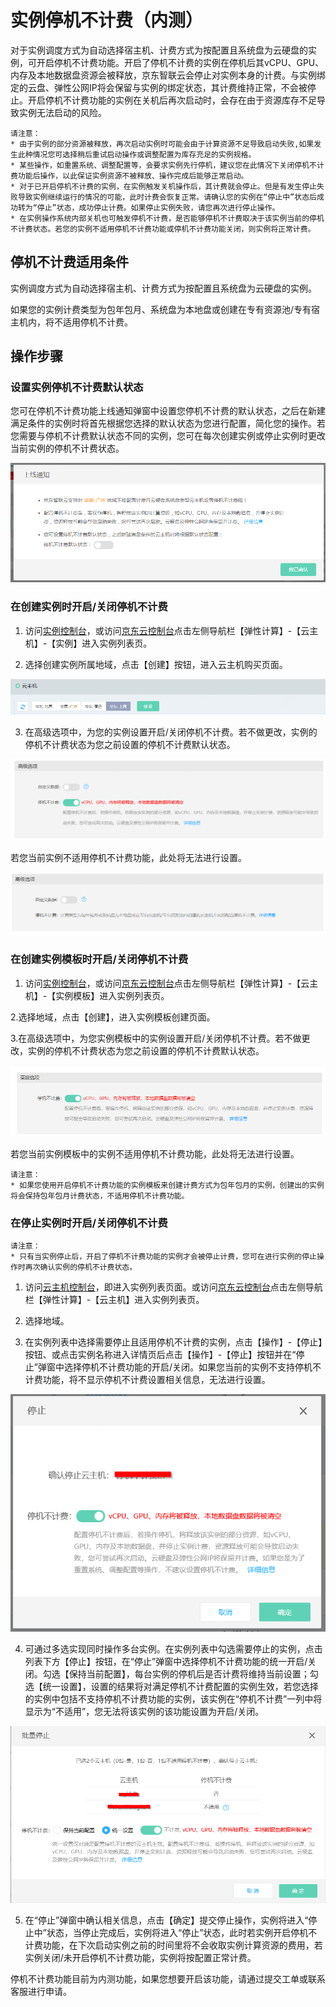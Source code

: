 # 实例停机不计费（内测）

对于实例调度方式为自动选择宿主机、计费方式为按配置且系统盘为云硬盘的实例，可开启停机不计费功能。开启了停机不计费的实例在停机后其vCPU、GPU、内存及本地数据盘资源会被释放，京东智联云会停止对实例本身的计费。与实例绑定的云盘、弹性公网IP将会保留与实例的绑定状态，其计费维持正常，不会被停止。开启停机不计费功能的实例在关机后再次启动时，会存在由于资源库存不足导致实例无法启动的风险。


	
	请注意：
	* 由于实例的部分资源被释放，再次启动实例时可能会由于计算资源不足导致启动失败,如果发生此种情况您可选择稍后重试启动操作或调整配置为库存充足的实例规格。
	* 某些操作，如重置系统、调整配置等，会要求实例先行停机，建议您在此情况下关闭停机不计费功能后操作，以此保证实例资源不被释放、操作完成后能够正常启动。
	* 对于已开启停机不计费的实例，在实例触发关机操作后，其计费就会停止。但是有发生停止失败导致实例继续运行的情况的可能，此时计费会恢复正常。请确认您的实例在“停止中”状态后成功转为“停止”状态，成功停止计费。如果停止实例失败，请您再次进行停止操作。
	* 在实例操作系统内部关机也可触发停机不计费，是否能够停机不计费取决于该实例当前的停机不计费状态。若您的实例不适用停机不计费功能或停机不计费功能关闭，则实例将正常计费。


## 停机不计费适用条件

实例调度方式为自动选择宿主机、计费方式为按配置且系统盘为云硬盘的实例。

如果您的实例计费类型为包年包月、系统盘为本地盘或创建在专有资源池/专有宿主机内，将不适用停机不计费。

	

## 操作步骤

### 设置实例停机不计费默认状态

您可在停机不计费功能上线通知弹窗中设置您停机不计费的默认状态，之后在新建满足条件的实例时将首先根据您选择的默认状态为您进行配置，简化您的操作。若您需要与停机不计费默认状态不同的实例，您可在每次创建实例或停止实例时更改当前实例的停机不计费状态。

![](../../../../../image/vm/uncharge4.png)

### 在创建实例时开启/关闭停机不计费

1. 访问[实例控制台](https://cns-console.jdcloud.com/host/compute/list)，或访问[京东云控制台](https://console.jdcloud.com)点击左侧导航栏【弹性计算】-【云主机】-【实例】进入实例列表页。

2. 选择创建实例所属地域，点击【创建】按钮，进入云主机购买页面。

![](../../../../../image/vm/Getting-Start-Linux-Create-Region.png)

3. 在高级选项中，为您的实例设置开启/关闭停机不计费。若不做更改，实例的停机不计费状态为您之前设置的停机不计费默认状态。

![](../../../../../image/vm/uncharged1.png)

若您当前实例不适用停机不计费功能，此处将无法进行设置。

![](../../../../../image/vm/uncharge6.png)

### 在创建实例模板时开启/关闭停机不计费

1. 访问[实例控制台](https://cns-console.jdcloud.com/host/compute/list)，或访问[京东云控制台](https://console.jdcloud.com)点击左侧导航栏【弹性计算】-【云主机】-【实例模板】进入实例列表页。

2.选择地域，点击【创建】，进入实例模板创建页面。

3.在高级选项中，为您实例模板中的实例设置开启/关闭停机不计费。若不做更改，实例的停机不计费状态为您之前设置的停机不计费默认状态。

![](../../../../../image/vm/uncharge5.png)

若您当前实例模板中的实例不适用停机不计费功能，此处将无法进行设置。

	
	请注意：
	* 如果您使用开启停机不计费功能的实例模板来创建计费方式为包年包月的实例，创建出的实例将会保持包年包月计费状态，不适用停机不计费功能。

### 在停止实例时开启/关闭停机不计费



	
	请注意：
	* 只有当实例停止后，开启了停机不计费功能的实例才会被停止计费，您可在进行实例的停止操作时再次确认实例的停机不计费状态。


1. 访问[云主机控制台](https://cns-console.jdcloud.com/host/compute/list)，即进入实例列表页面。或访问[京东云控制台](https://console.jdcloud.com)点击左侧导航栏【弹性计算】-【云主机】进入实例列表页。

2. 选择地域。

3. 在实例列表中选择需要停止且适用停机不计费的实例，点击【操作】-【停止】按钮、或点击实例名称进入详情页后点击【操作】-【停止】按钮并在“停止”弹窗中选择停机不计费功能的开启/关闭。如果您当前的实例不支持停机不计费功能，将不显示停机不计费设置相关信息，无法进行设置。

![](../../../../../image/vm/uncharged2.png)

4. 可通过多选实现同时操作多台实例。在实例列表中勾选需要停止的实例，点击列表下方【停止】按钮，在“停止”弹窗中选择停机不计费功能的统一开启/关闭。勾选【保持当前配置】，每台实例的停机后是否计费将维持当前设置；勾选【统一设置】，设置的结果将对满足停机不计费配置的实例生效，若您选择的实例中包括不支持停机不计费功能的实例，该实例在“停机不计费”一列中将显示为“不适用”，您无法将该实例的该功能设置为开启/关闭。

![](../../../../../image/vm/uncharged3.png)

5. 在“停止”弹窗中确认相关信息，点击【确定】提交停止操作，实例将进入“停止中”状态，当停止完成后，实例将进入“停止”状态，此时若实例开启停机不计费功能，在下次启动实例之前的时间里将不会收取实例计算资源的费用，若实例关闭/未开启停机不计费功能，实例将按配置正常计费。



	
停机不计费功能目前为内测功能，如果您想要开启该功能，请通过提交工单或联系客服进行申请。




